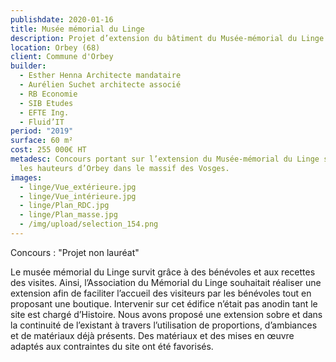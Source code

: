 ```yaml
---
publishdate: 2020-01-16
title: Musée mémorial du Linge
description: Projet d’extension du bâtiment du Musée-mémorial du Linge
location: Orbey (68)
client: Commune d'Orbey
builder:
  - Esther Henna Architecte mandataire
  - Aurélien Suchet architecte associé
  - RB Economie
  - SIB Etudes
  - EFTE Ing.
  - Fluid’IT
period: "2019"
surface: 60 m²
cost: 255 000€ HT
metadesc: Concours portant sur l’extension du Musée-mémorial du Linge situé sur
  les hauteurs d’Orbey dans le massif des Vosges.
images:
  - linge/Vue_extérieure.jpg
  - linge/Vue_intérieure.jpg
  - linge/Plan_RDC.jpg
  - linge/Plan_masse.jpg
  - /img/upload/selection_154.png
---
```

Concours : "Projet non lauréat"

Le musée mémorial du Linge survit grâce à des bénévoles et aux recettes des visites. Ainsi, l’Association du Mémorial du Linge souhaitait réaliser une extension afin de faciliter l’accueil des visiteurs par les bénévoles tout en proposant une boutique. Intervenir sur cet édifice n’était pas anodin tant le site est chargé d’Histoire. Nous avons proposé une extension sobre et dans la continuité de l’existant à travers l’utilisation de proportions, d’ambiances et de matériaux déjà présents. Des matériaux et des mises en œuvre adaptés aux contraintes du site ont été favorisés.
